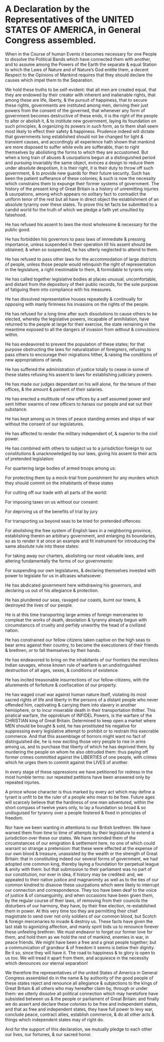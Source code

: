 # A Declaration by the Representatives of the UNITED STATES OF AMERICA, in General Congress assembled.

When in the Course of human Events it becomes necessary for one People to dissolve the Political Bands which have connected them with another, and to assume among the Powers of the Earth the separate & equal Station to which the Laws of Nature and of Nature’s God entitle them, a decent Respect to the Opinions of Mankind requires that they should declare the causes which impel them to the Separation.

We hold these truths to be self-evident:
that all men are created equal,
that they are endowed by their creator with inherent and inalienable rights,
that among these are life, liberty, & the pursuit of happiness,
that to secure these rights, governments are instituted among men, deriving their just powers from the consent of the governed,
that whenever any form of government becomes destructive of these ends, it is the right of the people to alter or abolish it, & to institute new government, laying its foundation on such principles, & organizing its powers in such form, as to them shall seem most likely to effect their safety & happiness.
Prudence indeed will dictate that governments long established should not be changed for light & transient causes,
and accordingly all experience hath shown that mankind are more disposed to suffer while evils are sufferable, than to right themselves by abolishing the forms to which they are accustomed.
But when a long train of abuses & usurpations begun at a distinguished period and pursuing invariably the same object, evinces a design to reduce them under absolute despotism, it is their right, it is their duty to throw off such government, & to provide new guards for their future security.
Such has been the patient sufferance of these colonies; & such is now the necessity which constrains them to expunge their former systems of government.
The history of the present king of Great Britain is a history of unremitting injuries & usurpations, among which appears no solitary fact to contradict the uniform tenor of the rest but all have in direct object the establishment of an absolute tyranny over these states.
To prove this let facts be submitted to a candid world for the truth of which we pledge a faith yet unsullied by falsehood.

He has refused his assent to laws the most wholesome & necessary for the public good.

He has forbidden his governors to pass laws of immediate & pressing importance, unless suspended in their operation till his assent should be obtained; & when so suspended, he has utterly neglected to attend to them.

He has refused to pass other laws for the accommodation of large districts of people, unless those people would relinquish the right of representation in the legislature, a right inestimable to them, & formidable to tyrants only.

He has called together legislative bodies at places unusual, uncomfortable, and distant from the depository of their public records, for the sole purpose of fatiguing them into compliance with his measures.

He has dissolved representative houses repeatedly & continually for opposing with manly firmness his invasions on the rights of the people.

He has refused for a long time after such dissolutions to cause others to be elected, whereby the legislative powers, incapable of annihilation, have returned to the people at large for their exercise, the state remaining in the meantime exposed to all the dangers of invasion from without & convulsions within.

He has endeavored to prevent the population of these states; for that purpose obstructing the laws for naturalization of foreigners, refusing to pass others to encourage their migrations hither, & raising the conditions of new appropriations of lands.

He has suffered the administration of justice totally to cease in some of these states refusing his assent to laws for establishing judiciary powers.

He has made our judges dependant on his will alone, for the tenure of their offices, & the amount & paiment of their salaries.

He has erected a multitude of new offices by a self assumed power and sent hither swarms of new officers to harass our people and eat out their substance.

He has kept among us in times of peace standing armies and ships of war without the consent of our legislatures.

He has affected to render the military independent of, & superior to the civil power.

He has combined with others to subject us to a jurisdiction foreign to our constitutions & unacknowledged by our laws, giving his assent to their acts of pretended legislation:

For quartering large bodies of armed troops among us:

For protecting them by a mock-trial from punishment for any murders which they should commit on the inhabitants of these states

For cutting off our trade with all parts of the world:

For imposing taxes on us without our consent:

For depriving us of the benefits of trial by jury

For transporting us beyond seas to be tried for pretended offences:

For abolishing the free system of English laws in a neighboring province, establishing therein an arbitrary government, and enlarging its boundaries, so as to render it at once an example and fit instrument for introducing the same absolute rule into these states:

For taking away our charters, abolishing our most valuable laws, and altering fundamentally the forms of our governments:

For suspending our own legislatures, & declaring themselves invested with power to legislate for us in allcases whatsoever.

He has abdicated government here withdrawing his governors, and declaring us out of his allegiance & protection.

He has plundered our seas, ravaged our coasts, burnt our towns, & destroyed the lives of our people.

He is at this time transporting large armies of foreign mercenaries to compleat the works of death, desolation & tyranny already begun with circumstanccs of cruelty and perfidy unworthy the head of a civilized nation.

He has constrained our fellow citizens taken captive on the high seas to bear arms against their country, to become the executioners of their friends & brethren, or to fall themselves by their hands.

He has endeavored to bring on the inhabitants of our frontiers the merciless Indian savages, whose known rule of warfare is an undistinguished destruction of all ages, sexes, & conditions of existence.

He has incited treasonable insurrections of our fellow-citizens, with the allurements of forfeiture & confiscation of our property.

He has waged cruel war against human nature itself, violating its most sacred rights of life and liberty in the persons of a distant people who never offended him, captivating & carrying them into slavery in another hemisphere, or to incur miserable death in their transportation thither.
This piratical warfare, the opprobium of INFIDEL Powers, is the warfare of the CHRISTIAN king of Great Britain.
Determined to keep open a market where MEN should be bought & sold, he has prostituted his negative for suppressing every legislative attempt to prohibit or to restrain this execrable commerce. And that this assemblage of horrors might want no fact of distinguished die, he is now exciting those very people to rise in arms among us, and to purchase that liberty of which he has deprived them, by murdering the people on whom he also obtruded them: thus paying off former crimes committed against the LIBERTIES of one people, with crimes which he urges them to commit against the LIVES of another.

In every stage of these oppressions we have petitioned for redress in the most humble terms: our repeated petitions have been answered only by repeated injuries.

A prince whose character is thus marked by every act which may define a tyrant is unfit to be the ruler of a people who mean to be free. Future ages will scarcely believe that the hardiness of one man adventured, within the short compass of twelve years only, to lay a foundation so broad & so undisguised for tyranny over a people fostered & fixed in principles of freedom.

Nor have we been wanting in attentions to our British brethren.
We have warned them from time to time of attempts by their legislature to extend a jurisdiction over these our states.
We have reminded them of the circumstances of our emigration & settlement here, no one of which could warrant so strange a pretension:
that these were effected at the expense of our own blood & treasure, unassisted by the wealth or the strength of Great Britain:
that in constituting indeed our several forms of government, we had adopted one common king, thereby laying a foundation for perpetual league & amity with them:
but that submission to their parliament was no part of our constitution, nor ever in idea, if history may be credited:
and, we appealed to their native justice and magnanimity as well as to the ties of our common kindred to disavow these usurpations which were likely to  interrupt our connection and correspondence.
They too have been deaf to the voice of justice & of consanguinity, and when occasions have been given them, by the regular course of their laws, of removing from their councils the disturbers of our harmony, they have, by their free election, re-established them in power.
At this very time too they are permitting their chief magistrate to send over not only soldiers of our common blood, but Scotch & foreign mercenaries to invade & destroy us.
These facts have given the last stab to agonizing affection, and manly spirit bids us to renounce forever these unfeeling brethren.
We must endeavor to forget our former love for them, and hold them as we hold the rest of mankind, enemies in war, in peace friends. We might have been a free and a great people together; but a communication of grandeur & of freedom it seems is below their dignity. Be it so, since they will have it. The road to happiness & to glory is open to us too. We will tread it apart from them, and acquiesce in the necessity which denounces our eternal separation!

We therefore the representatives of the united States of America in General Congress assembled  do in the name & by authority of the good people of these states  reject and renounce all allegiance & subjections to the kings of Great Britain & all others who may hereafter claim by, through or under them: we utterly dissolve all political connection which may heretofore have subsisted between us & the people or parliament of Great Britain: and finally we do assert and declare these colonies to be free and independent states,  and that as free and independent states, they have full power to levy war, conclude peace, contract allies, establish commerce, & do all other acts & things which independent states may of right do.

And for the support of this declaration,  we mutually pledge to each other our lives, our fortunes, & our sacred honor.
